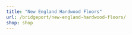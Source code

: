 ```yaml
---
title: "New England Hardwood Floors"
url: /bridgeport/new-england-hardwood-floors/
shop: shop
---
```

